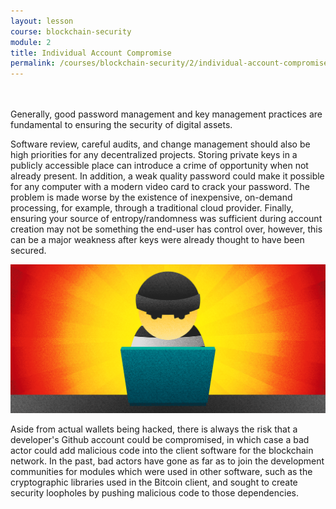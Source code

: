 ```yaml
---
layout: lesson
course: blockchain-security
module: 2
title: Individual Account Compromise
permalink: /courses/blockchain-security/2/individual-account-compromise/
---
```

<br>
<br>
<span class="openingParagraph">Generally, good password management and key management practices are fundamental to ensuring the security of digital assets. </span>

Software review, careful audits, and change management should also be high priorities for any decentralized projects. Storing private keys in a publicly accessible place can introduce a crime of opportunity when not already present. In addition, a weak quality password could make it possible for any computer with a modern video card to crack your password. The problem is made worse by the existence of inexpensive, on-demand processing, for example, through a traditional cloud provider. Finally, ensuring your source of entropy/randomness was sufficient during account creation may not be something the end-user has control over, however, this can be a major weakness after keys were already thought to have been secured.

<img src="/assets/img/courses/blockchain-security/BadActor-01.png" />

Aside from actual wallets being hacked, there is always the risk that a developer's Github account could be compromised, in which case a bad actor could add malicious code into the client software for the blockchain network. In the past, bad actors have gone as far as to join the development communities for modules which were used in other software, such as the cryptographic libraries used in the Bitcoin client, and sought to create security loopholes by pushing malicious code to those dependencies.
